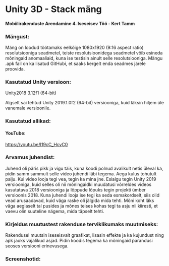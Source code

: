 # Unity 3D - Stack mäng

#### Mobiilirakenduste Arendamine 4. Iseseisev Töö - Kert Tamm

### Mängust: 
Mäng on loodud töötamaks eelkõige 1080x1920 (9:16 aspect ratio) resolutsiooniga seadmetel, teiste resolutsioonidega seadmetel võib esineda mõningaid anomaaliaid, kuna ise testisin ainult selle resolutsiooniga. Mängu .apk fail on ka lisatud GitHubi, et saaks kergelt enda seadmes järele proovida.

### Kasutatud Unity versioon: 

Unity2018 3.12f1 (64-bit)

Algselt sai tehtud Unity 2019.1.0f2 (64-bit) versiooniga, kuid läksin hiljem üle vanemale versioonile.

### Kasutatud allikad: 

#### YouTube: 
https://youtu.be/I19cC_HcyC0

### Arvamus juhendist:
Juhend oli päris pikk ja vigu täis, kuna koodi polnud avalikult netis üleval ka, pidin samm sammult selle video juhendi läbi tegema. Aega kulus tohutult palju. Kui video looja tegi vea, tegin ka mina jne. Esialgu tegin Unity 2019 versiooniga, kuid selles oli nii mõningaidki muudatusi võrreldes videos kasutatava 2018 versiooniga ja lõppude lõpuks tegin projekti ümber versioonis 2018. Kuna juhendi looja ise tegi ka seda esmakordselt, siis olid vead arusaadavad, kuid väga raske oli jälgida mida tehti. Mõni koht läks väga aeglaselt tal pusides ja mõnes teises kohas tegi ta asju nii kiiresti, et vaevu olin suuteline nägema, mida täpselt tehti.

### Kirjeldus muutustest rakenduse terviklikumaks muutmiseks:
Rakendusel muutsin iseseisvalt graafikat, lisasin effekte ja ka kujundust ning apk jaoks vajalikud asjad. Pidin koodis tegema ka mõningaid parandusi seoses versiooni erinevusega.

### Screenshotid:

